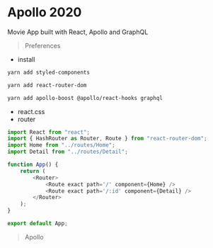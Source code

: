# Apollo 2020

Movie App built with React, Apollo and GraphQL

> Preferences

-   install

```bash
yarn add styled-components

yarn add react-router-dom

yarn add apollo-boost @apollo/react-hooks graphql
```

-   react.css
-   router

```javascript
import React from "react";
import { HashRouter as Router, Route } from "react-router-dom";
import Home from "../routes/Home";
import Detail from "../routes/Detail";

function App() {
    return (
        <Router>
            <Route exact path='/' component={Home} />
            <Route exact path='/:id' component={Detail} />
        </Router>
    );
}

export default App;
```

> Apollo
